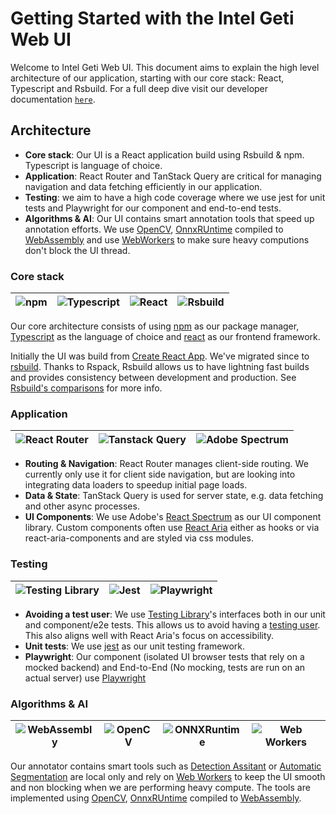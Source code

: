 # Getting Started with the Intel Geti Web UI

Welcome to Intel Geti Web UI. This document aims to explain the high level architecture of our application, starting with our core stack: React, Typescript and Rsbuild.
For a full deep dive visit our developer documentation [`here`](https://docs.geti.intel.com/developer-guide/interactive-ai/frontend/).

## Architecture 

- **Core stack**: Our UI is a React application build using Rsbuild & npm. Typescript is language of choice.
- **Application**: React Router and TanStack Query are critical for managing navigation and data fetching efficiently in our application.
- **Testing**: we aim to have a high code coverage where we use jest for unit tests and Playwright for our component and end-to-end tests.
- **Algorithms & AI**: Our UI contains smart annotation tools that speed up annotation efforts. We use [OpenCV](https://opencv.org/), [OnnxRUntime](https://onnxruntime.ai) compiled to [WebAssembly](https://webassembly.org/) and use [WebWorkers](https://developer.mozilla.org/en-US/docs/Web/API/Web_Workers_API/Using_web_workers) to make sure heavy computions don't block the UI thread.

### Core stack

| ![npm](./npm.png) | ![Typescript](./typescript.png) | ![React](./react.png) | ![Rsbuild](./rsbuild.png) |
|-------------------|---------------------------------|-----------------------|---------------------------|

Our core architecture consists of using [npm](https://www.npmjs.com/) as our package manager, [Typescript](https://www.typescriptlang.org/) as the language of choice and [react](react.dev) as our frontend framework.

Initially the UI was build from [Create React App](https://github.com/facebook/create-react-app). We've migrated since to [rsbuild](https://rsbuild.dev/). 
Thanks to Rspack, Rsbuild allows us to have lightning fast builds and provides consistency between development and production. See [Rsbuild's comparisons](https://rsbuild.dev/guide/start/#-comparisons) for more info.

### Application

| ![React Router](./react-router.png) | ![Tanstack Query](./tanstack-query.png) | ![Adobe Spectrum](./adobe-spectrum.png) |
|-------------------------------------|-----------------------------------------|-----------------------------------------|

- **Routing & Navigation**: React Router manages client-side routing. We currently only use it for client side navigation, but are looking into integrating data loaders to speedup initial page loads.
- **Data & State**: TanStack Query is used for server state, e.g. data fetching and other async processes. 
- **UI Components**: We use Adobe's [React Spectrum](https://react-spectrum.adobe.com/) as our UI component library. Custom components often use [React Aria](https://react-spectrum.adobe.com/react-aria/index.html) either as hooks or via react-aria-components and are styled via css modules.

### Testing

| ![Testing Library](./testing-library.png) | ![Jest](./jest.png) | ![Playwright](./playwright.png) |
|-------------------------------------------|---------------------|---------------------------------|


- **Avoiding a test user**: We use [Testing Library](https://testing-library.com/)'s interfaces both in our unit and component/e2e tests. This allows us to avoid having a [testing user](https://kentcdodds.com/blog/avoid-the-test-user). This also aligns well with React Aria's focus on accessibility.
- **Unit tests**: We use [jest](https://jestjs.io/) as our unit testing framework.
- **Playwright**: Our component (isolated UI browser tests that rely on a mocked backend) and End-to-End (No mocking, tests are run on an actual server) use [Playwright](https://playwright.dev/)

### Algorithms & AI

| ![WebAssembly](./web-assembly.png) | ![OpenCV](./open-cv.png) | ![ONNXRuntime](./onnx-runtime.png) | ![Web Workers](./web-workers.png) |
|------------------------------------|--------------------------|------------------------------------|------------------------------------|

Our annotator contains smart tools such as [Detection Assitant](https://docs.geti.intel.com/docs/user-guide/geti-fundamentals/annotations/annotation-tools#detection-assistant-tool) or [Automatic Segmentation](https://docs.geti.intel.com/docs/user-guide/geti-fundamentals/annotations/annotation-tools#automatic-segmentation-tool) are local only and rely on [Web Workers](https://developer.mozilla.org/en-US/docs/Web/API/Web_Workers_API/Using_web_workers) to keep the UI smooth and non blocking when we are performing heavy compute.
The tools are implemented using [OpenCV](https://opencv.org/), [OnnxRUntime](https://onnxruntime.ai) compiled to [WebAssembly](https://webassembly.org/).

